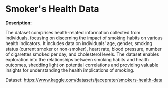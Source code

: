 # Smoker's Health Data

**Description:**

The dataset comprises health-related information collected from individuals, focusing on discerning the impact of smoking habits on various health indicators. It includes data on individuals' age, gender, smoking status (current smoker or non-smoker), heart rate, blood pressure, number of cigarettes smoked per day, and cholesterol levels. The dataset enables exploration into the relationships between smoking habits and health outcomes, shedding light on potential correlations and providing valuable insights for understanding the health implications of smoking.

Dataset: https://www.kaggle.com/datasets/jaceprater/smokers-health-data
